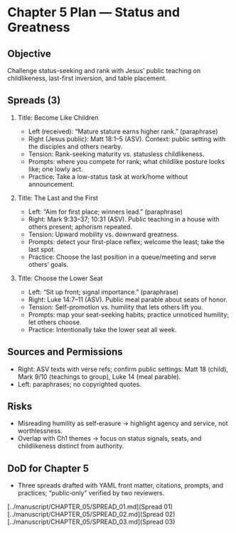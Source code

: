 # Chapter 5 Plan — Status and Greatness

## Objective
Challenge status-seeking and rank with Jesus’ public teaching on childlikeness, last-first inversion, and table placement.

## Spreads (3)
1. Title: Become Like Children
   - Left (received): “Mature stature earns higher rank.” (paraphrase)
   - Right (Jesus public): Matt 18:1–5 (ASV). Context: public setting with the disciples and others nearby.
   - Tension: Rank-seeking maturity vs. statusless childlikeness.
   - Prompts: where you compete for rank; what childlike posture looks like; one lowly act.
   - Practice: Take a low-status task at work/home without announcement.

2. Title: The Last and the First
   - Left: “Aim for first place; winners lead.” (paraphrase)
   - Right: Mark 9:33–37; 10:31 (ASV). Public teaching in a house with others present; aphorism repeated.
   - Tension: Upward mobility vs. downward greatness.
   - Prompts: detect your first-place reflex; welcome the least; take the last spot.
   - Practice: Choose the last position in a queue/meeting and serve others’ goals.

3. Title: Choose the Lower Seat
   - Left: “Sit up front; signal importance.” (paraphrase)
   - Right: Luke 14:7–11 (ASV). Public meal parable about seats of honor.
   - Tension: Self-promotion vs. humility that lets others lift you.
   - Prompts: map your seat-seeking habits; practice unnoticed humility; let others choose.
   - Practice: Intentionally take the lower seat all week.

## Sources and Permissions
- Right: ASV texts with verse refs; confirm public settings: Matt 18 (child), Mark 9/10 (teachings to group), Luke 14 (meal parable).
- Left: paraphrases; no copyrighted quotes.

## Risks
- Misreading humility as self‑erasure → highlight agency and service, not worthlessness.
- Overlap with Ch1 themes → focus on status signals, seats, and childlikeness distinct from authority.

## DoD for Chapter 5
- Three spreads drafted with YAML front matter, citations, prompts, and practices; “public‑only” verified by two reviewers.

[../manuscript/CHAPTER_05/SPREAD_01.md](Spread 01)
[../manuscript/CHAPTER_05/SPREAD_02.md](Spread 02)
[../manuscript/CHAPTER_05/SPREAD_03.md](Spread 03)